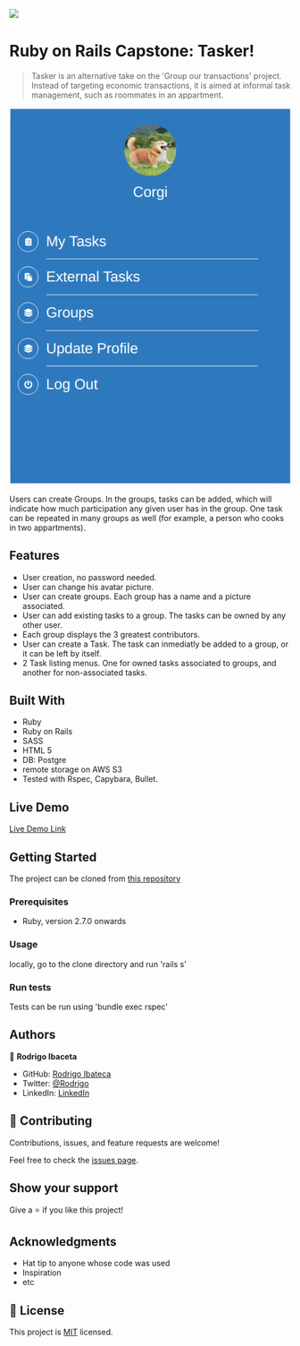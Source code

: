 ![](https://img.shields.io/badge/Microverse-blueviolet)

# Ruby on Rails Capstone: Tasker!

> Tasker is an alternative take on the 'Group our transactions' project. Instead of targeting economic transactions, it is aimed at informal task management, such as roommates in an appartment. 

![screenshot](main.png)

Users can create Groups. In the groups, tasks can be added, which will indicate how much participation any given user has in the group. One task can be repeated in many groups as well (for example, a person who cooks in two appartments). 

## Features

- User creation, no password needed.
- User can change his avatar picture.
- User can create groups. Each group has a name and a picture associated.
- User can add existing tasks to a group. The tasks can be owned by any other user.
- Each group displays the 3 greatest contributors.
- User can create a Task. The task can inmediatly be added to a group, or it can be left by itself.
- 2 Task listing menus. One for owned tasks associated to groups, and another for non-associated tasks.

## Built With

- Ruby
- Ruby on Rails
- SASS
- HTML 5
- DB: Postgre
- remote storage on AWS S3
- Tested with Rspec, Capybara, Bullet.

## Live Demo

[Live Demo Link](https://desolate-retreat-49950.herokuapp.com/)


## Getting Started

The project can be cloned from [this repository]()

### Prerequisites

- Ruby, version 2.7.0 onwards

### Usage

locally, go to the clone directory and run 'rails s'

### Run tests

Tests can be run using 'bundle exec rspec'

## Authors

👤 **Rodrigo Ibaceta**

- GitHub: [Rodrigo Ibateca](https://github.com/RokoVarano/)
- Twitter: [@Rodrigo](https://twitter.com/RodrigoIbacet11)
- LinkedIn: [LinkedIn](https://www.linkedin.com/in/rodrigo-ibaceta-a8657611a/)

## 🤝 Contributing

Contributions, issues, and feature requests are welcome!

Feel free to check the [issues page](../../issues/).

## Show your support

Give a ⭐️ if you like this project!

## Acknowledgments

- Hat tip to anyone whose code was used
- Inspiration
- etc

## 📝 License

This project is [MIT](LICENSE) licensed.